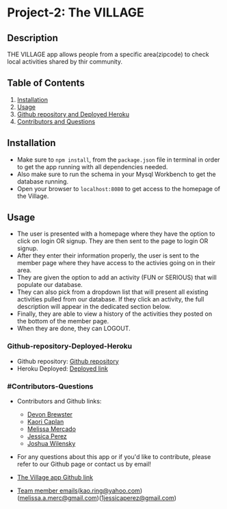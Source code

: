 # Project-2: The VILLAGE

## Description

THE VILLAGE app allows people from a specific area(zipcode) to check local activities shared by thir community.

## Table of Contents

1. [Installation](#Installation)
2. [Usage](#Usage)
3. [Github repository and Deployed Heroku](#Github-repository-Deployed-Heroku)
4. [Contributors and Questions](#Contributors-Questions)

## Installation

- Make sure to `npm install`, from the `package.json` file in terminal in order to get the app running with all dependencies needed.
- Also make sure to run the schema in your Mysql Workbench to get the database running.
- Open your browser to `localhost:8080` to get access to the homepage of the Village.

## Usage

- The user is presented with a homepage where they have the option to click on login OR signup. They are then sent to the page to login OR signup.
- After they enter their information properly, the user is sent to the member page where they have access to the activies going on in their area.
- They are given the option to add an activity (FUN or SERIOUS) that will populate our database.
- They can also pick from a dropdown list that will present all existing activities pulled from our database. If they click an activity, the full description will appear in the dedicated section below.
- Finally, they are able to view a history of the activities they posted on the bottom of the member page.
- When they are done, they can LOGOUT.

### Github-repository-Deployed-Heroku

- Github repository:
  [Github repository](https://github.com/kao-ring/Project-2.git)
- Heroku Deployed:
  [Deployed link](https://limitless-refuge-18664.herokuapp.com/)

### #Contributors-Questions

- Contributors and Github links:

  - [Devon Brewster](http://github.com/D-Brewst)
  - [Kaori Caplan](https://github.com/kao-ring)
  - [Melissa Mercado](https://github.com/mmerc00)
  - [Jessica Perez](https://github.com/JessicaPerez1)
  - [Joshua Wilensky]()

- For any questions about this app or if you'd like to contribute, please refer to our Github page or contact us by email!
- [The Village app Github link](https://github.com/JessicaPerez1)
- [Team member emails](devonbrewster31@gmail.com)(kao.ring@yahoo.com)(melissa.a.merc@gmail.com)(1jessicaperez@gmail.com)
